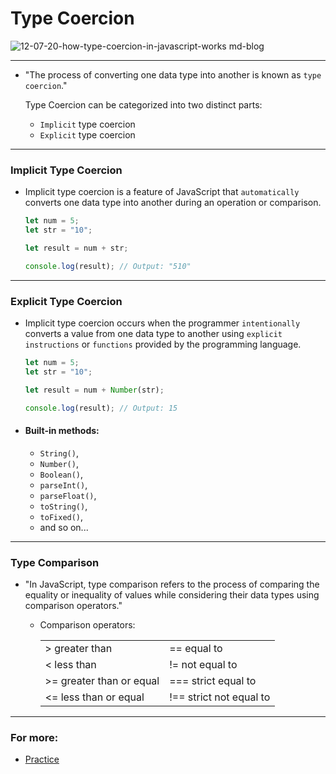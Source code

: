 # Type Coercion 

![12-07-20-how-type-coercion-in-javascript-works md-blog](https://github.com/saidali-ibn-zafar/Deep-JS-Foundations-V3/assets/120341849/e53805a6-2c45-4926-8665-bc332a3b9321)

-----
- "The process of converting one data type into another is known as `type coercion`."

  Type Coercion can be categorized into two distinct parts: 
    - `Implicit` type coercion
    - `Explicit` type coercion
-----
### Implicit Type Coercion
- Implicit type coercion is a feature of JavaScript that `automatically` converts one data type into another during an operation or comparison.
 
  ```js
  let num = 5;
  let str = "10";

  let result = num + str;

  console.log(result); // Output: "510"

  ```
-----
### Explicit Type Coercion
- Implicit type coercion occurs when the programmer `intentionally` converts a value from one data type to another using `explicit instructions` or `functions` provided by the programming language.
 
  ```js
  let num = 5;
  let str = "10";

  let result = num + Number(str);

  console.log(result); // Output: 15

  ```
- #### Built-in methods:
  - `String()`, 
  - `Number()`,
  - `Boolean()`,
  - `parseInt()`,
  - `parseFloat()`,
  - `toString()`, 
  - `toFixed()`,
  -  and so on...
-----
### Type Comparison
- "In JavaScript, type comparison refers to the process of comparing the equality or inequality of values while considering their data types using comparison operators."

  - Comparison operators:

      |          |          |
      |----------|----------|
      | >   greater than | ==  equal to   | 
      | <   less than | !=  not equal to    | 
      | >=   greater than or equal | ===  strict equal to   | 
      | <=   less than or equal | !==  strict not equal to   | 


-----
### For more: 
  - [Practice](https://github.com/saidali-ibn-zafar/Deep-JS-Foundations-V3/blob/main/Deep-JS-Foundations%2C%20V3/coercion.js)
